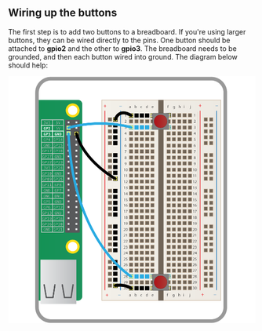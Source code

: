 ## Wiring up the buttons

The first step is to add two buttons to a breadboard. If you're using larger buttons, they can be wired directly to the pins. One button should be attached to **gpio2** and the other to **gpio3**. The breadboard needs to be grounded, and then each button wired into ground. The diagram below should help:

  ![circuit](images/circuit.png)
	

